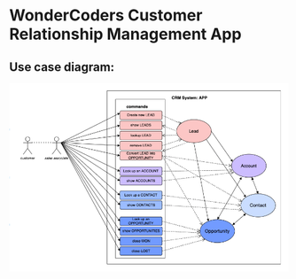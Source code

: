 # WonderCoders Customer Relationship Management App

## Use case diagram:
![use case diagram](./src/images/use-case.png)

